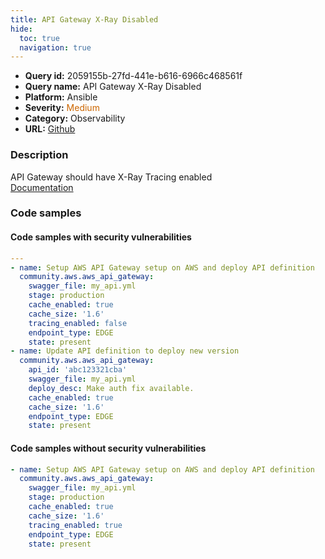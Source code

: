 ```yaml
---
title: API Gateway X-Ray Disabled
hide:
  toc: true
  navigation: true
---
```


<style>
  .highlight .hll {
    background-color: #ff171742;
  }
  .md-content {
    max-width: 1100px;
    margin: 0 auto;
  }
</style>

-   **Query id:** 2059155b-27fd-441e-b616-6966c468561f
-   **Query name:** API Gateway X-Ray Disabled
-   **Platform:** Ansible
-   **Severity:** <span style="color:#C60">Medium</span>
-   **Category:** Observability
-   **URL:** [Github](https://github.com/Checkmarx/kics/tree/master/assets/queries/ansible/aws/api_gateway_xray_disabled)

### Description
API Gateway should have X-Ray Tracing enabled<br>
[Documentation](https://docs.ansible.com/ansible/latest/collections/community/aws/aws_api_gateway_module.html#parameter-tracing_enabled)

### Code samples
#### Code samples with security vulnerabilities
```yaml title="Postitive test num. 1 - yaml file" hl_lines="8 12"
---
- name: Setup AWS API Gateway setup on AWS and deploy API definition
  community.aws.aws_api_gateway:
    swagger_file: my_api.yml
    stage: production
    cache_enabled: true
    cache_size: '1.6'
    tracing_enabled: false
    endpoint_type: EDGE
    state: present
- name: Update API definition to deploy new version
  community.aws.aws_api_gateway:
    api_id: 'abc123321cba'
    swagger_file: my_api.yml
    deploy_desc: Make auth fix available.
    cache_enabled: true
    cache_size: '1.6'
    endpoint_type: EDGE
    state: present

```


#### Code samples without security vulnerabilities
```yaml title="Negative test num. 1 - yaml file"
- name: Setup AWS API Gateway setup on AWS and deploy API definition
  community.aws.aws_api_gateway:
    swagger_file: my_api.yml
    stage: production
    cache_enabled: true
    cache_size: '1.6'
    tracing_enabled: true
    endpoint_type: EDGE
    state: present

```
